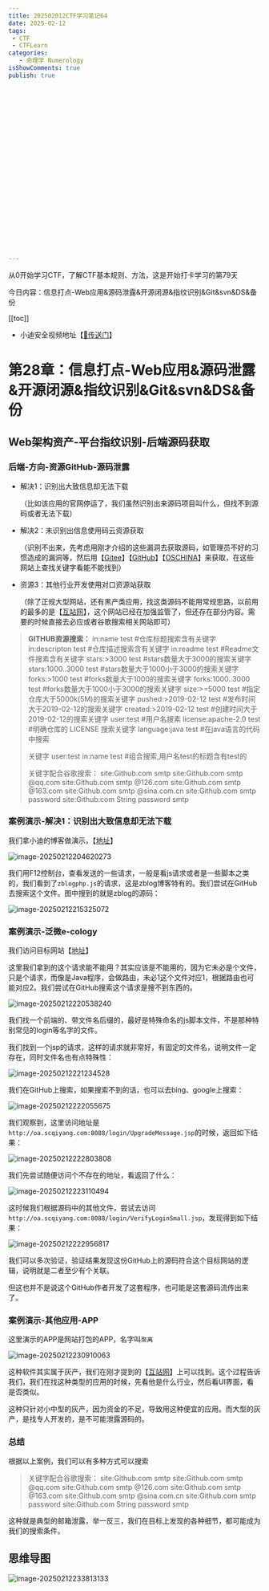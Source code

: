 ```yaml
---
title: 202502012CTF学习笔记64
date: 2025-02-12
tags:
 - CTF
 - CTFLearn
categories:
   - 命理学 Numerology
isShowComments: true
publish: true

























---
```


<Boxx/>

从0开始学习CTF，了解CTF基本规则、方法，这是开始打卡学习的第79天

今日内容：信息打点-Web应用&源码泄露&开源闭源&指纹识别&Git&svn&DS&备份

[[toc]]

- 小迪安全视频地址【[🔗传送门]([https://www.bilibili.com/video/BV123yAYMEwb/)】

<!-- more -->

# 第28章：信息打点-Web应用&源码泄露&开源闭源&指纹识别&Git&svn&DS&备份



## Web架构资产-平台指纹识别-后端源码获取



### 后端-方向-资源GitHub-源码泄露

- 解决1：识别出大致信息却无法下载

  （比如该应用的官网停运了，我们虽然识别出来源码项目叫什么，但找不到源码或者无法下载）

  

- 解决2：未识别出信息使用码云资源获取

  （识别不出来，先考虑用刚才介绍的这些漏洞去获取源码，如管理员不好的习惯造成的漏洞等，然后用【[Gitee](https://gitee.com/)】【[GitHub](https://github.com/)】【[OSCHINA](https://oschina.com/)】来获取，在这些网站上查找关键字看能不能找到）

  

- 资源3：其他行业开发使用对口资源站获取

  （除了正规大型网站，还有黑产类应用，找这类源码不能用常规思路，以前用的最多的是【[互站网](https://www.huzhan.com/)】，这个网站已经在加强监管了，但还存在部分内容。需要的时候直接去必应或者谷歌搜索相关网站即可）



> **GITHUB资源搜索：**
> in:name test               #仓库标题搜索含有关键字 
> in:descripton test         #仓库描述搜索含有关键字 
> in:readme test             #Readme文件搜素含有关键字 
> stars:>3000 test           #stars数量大于3000的搜索关键字 
> stars:1000..3000 test      #stars数量大于1000小于3000的搜索关键字 forks:>1000 test           #forks数量大于1000的搜索关键字
> forks:1000..3000 test      #forks数量大于1000小于3000的搜索关键字 size:>=5000 test           #指定仓库大于5000k(5M)的搜索关键字 pushed:>2019-02-12 test    #发布时间大于2019-02-12的搜索关键字 created:>2019-02-12 test   #创建时间大于2019-02-12的搜索关键字 user:test                  #用户名搜素 
> license:apache-2.0 test    #明确仓库的 LICENSE 搜索关键字 language:java test         #在java语言的代码中搜索
>
> 
>
> 关键字 
> user:test in:name test     #组合搜索,用户名test的标题含有test的
>
> 
>
> 关键字配合谷歌搜索：
> site:Github.com smtp
> site:Github.com smtp @qq.com
> site:Github.com smtp @126.com 
> site:Github.com smtp @163.com
> site:Github.com smtp @sina.com.cn 
> site:Github.com smtp password 
> site:Github.com String password smtp 



### 案例演示-解决1：识别出大致信息却无法下载

我们拿小迪的博客做演示，【[地址](xiaodi8.com)】

![image-20250212204620273](/img/ctfLearn/image-20250212204620273.png)

我们用F12控制台，查看发送的一些请求，一般是看js请求或者是一些脚本之类的，我们看到了`zblogphp.js`的请求，这是zblog博客特有的。我们尝试在GitHub去搜索这个文件。图中搜到的就是zblog的源码：

![image-20250212215325072](/img/ctfLearn/image-20250212215325072.png)



### 案例演示-泛微e-cology

我们访问目标网站【[地址](http://oa.scqiyang.com:8088/wui/index.html#/?_key=jzljey)】

这里我们拿到的这个请求能不能用？其实应该是不能用的，因为它未必是个文件，只是个请求，而像是Java程序，会做路由，未必1这个文件对应1，根据路由也可能对应2。我们尝试在GitHub搜索这个请求是搜不到东西的。

![image-20250212220538240](/img/ctfLearn/image-20250212220538240.png)

我们找一个前端的、带文件名后缀的，最好是特殊命名的js脚本文件，不是那种特别常见的login等名字的文件。

我们找到一个jsp的请求，这样的请求就非常好，有固定的文件名，说明文件一定存在，同时文件名也有点特殊性：

![image-20250212221234528](/img/ctfLearn/image-20250212221234528.png)

我们在GitHub上搜索，如果搜索不到的话，也可以去bing、google上搜索：

![image-20250212222055675](/img/ctfLearn/image-20250212222055675.png)

我们观察到，这里访问地址是`http://oa.scqiyang.com:8088/login/UpgradeMessage.jsp`的时候，返回如下结果：

![image-20250212222803808](/img/image-20250212222803808.png)

我们先尝试随便访问个不存在的地址，看返回了什么：

![image-20250212223110494](/img/ctfLearn/image-20250212223110494.png)

这时候我们根据源码中的其他文件，尝试去访问`http://oa.scqiyang.com:8088/login/VerifyLoginSmall.jsp`，发现得到如下结果：

![image-20250212222956817](/img/ctfLearn/image-20250212222956817.png)

我们可以多次验证，验证结果发现这份GitHub上的源码符合这个目标网站的逻辑，说明就是二者至少有个关联。

但这也并不是说这个GitHub作者开发了这套程序，也可能是这套源码流传出来了。



### 案例演示-其他应用-APP

这里演示的APP是网站打包的APP，名字叫`聚离`

![image-20250212230910063](/img/ctfLearn/image-20250212230910063.png)

这种软件其实属于灰产，我们在刚才提到的【[互站网](https://www.huzhan.com/)】上可以找到。这个过程告诉我们，我们在找这种类型的应用的时候，先看他是什么行业，然后看UI界面，看是否类似。

这种只针对小中型的灰产，因为资金的不足，导致用这种便宜的应用。而大型的灰产，是找专人开发的，是不可能泄露源码的。



### 总结

根据以上案例，我们可以有多种方式可以搜索

> 关键字配合谷歌搜索：
> site:Github.com smtp
> site:Github.com smtp @qq.com
> site:Github.com smtp @126.com 
> site:Github.com smtp @163.com
> site:Github.com smtp @sina.com.cn 
> site:Github.com smtp password 
> site:Github.com String password smtp 

这种就是典型的邮箱泄露，举一反三，我们在目标上发现的各种细节，都可能成为我们的搜索条件。



## 思维导图

![image-20250212233813133](/img/ctfLearn/image-20250212233813133.png)